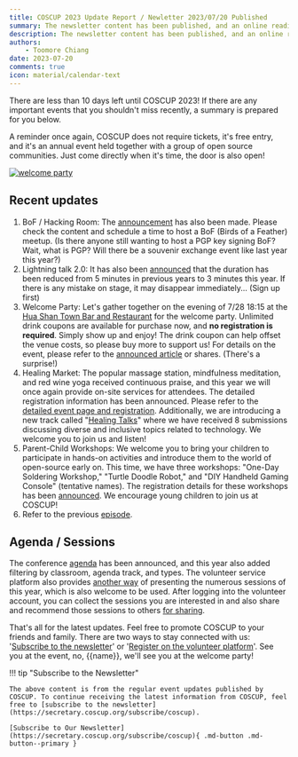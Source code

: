 ```yaml
---
title: COSCUP 2023 Update Report / Newletter 2023/07/20 Published
summary: The newsletter content has been published, and an online reading version.
description: The newsletter content has been published, and an online reading version.
authors:
    - Toomore Chiang
date: 2023-07-20
comments: true
icon: material/calendar-text
---
```


There are less than 10 days left until COSCUP 2023! If there are any important events that you shouldn't miss recently, a summary is prepared for you below.

A reminder once again, COSCUP does not require tickets, it's free entry, and it's an annual event held together with a group of open source communities. Just come directly when it's time, the door is also open!

<a href="https://blog.coscup.org/2023/07/welcome-party-20230728-1815-2130-utc8.html?utm_source=newsletter&utm_medium=email&utm_campaign=advance_notice_230720"><img src="https://volunteer.coscup.org/img/paper_756_E8D575.png" alt="welcome party" title="welcome party"></a>

## Recent updates

1. BoF / Hacking Room: The [announcement](https://blog.coscup.org/2023/07/coscup-2023-bof-hacking-room.html?utm_source=newsletter&utm_medium=email&utm_campaign=advance_notice_230720) has also been made. Please check the content and schedule a time to host a BoF (Birds of a Feather) meetup. (Is there anyone still wanting to host a PGP key signing BoF? Wait, what is PGP? Will there be a souvenir exchange event like last year this year?)
2. Lightning talk 2.0: It has also been [announced](https://blog.coscup.org/2023/07/coscup-lightning-talk-20.html?utm_source=newsletter&utm_medium=email&utm_campaign=advance_notice_230720) that the duration has been reduced from 5 minutes in previous years to 3 minutes this year. If there is any mistake on stage, it may disappear immediately... (Sign up first)
3. Welcome Party: Let's gather together on the evening of 7/28 18:15 at the [Hua Shan Town Bar and Restaurant](https://www.google.com/maps/search/%E8%8F%AF%E5%B1%B1%E7%94%BA%E9%A4%90%E9%85%92%E9%A4%A8) for the welcome party. Unlimited drink coupons are available for purchase now, and **no registration is required**. Simply show up and enjoy! The drink coupon can help offset the venue costs, so please buy more to support us! For details on the event, please refer to the [announced article](https://blog.coscup.org/2023/07/welcome-party-20230728-1815-2130-utc8.html?utm_source=newsletter&utm_medium=email&utm_campaign=advance_notice_230720) or shares. (There's a surprise!)
4. Healing Market: The popular massage station, mindfulness meditation, and red wine yoga received continuous praise, and this year we will once again provide on-site services for attendees. The detailed registration information has been announced. Please refer to the [detailed event page and registration](https://blog.coscup.org/2023/07/introducing-healing-market-with-yoga.html?utm_source=newsletter&utm_medium=email&utm_campaign=advance_notice_230720). Additionally, we are introducing a new track called "[Healing Talks](https://volunteer.coscup.org/schedule/2023/talks/5133e/%E7%A7%91%E6%8A%80%E9%A0%98%E5%9F%9F%E7%9A%84%E5%A4%9A%E5%85%83%E5%85%B1%E8%9E%8D+-+%E7%99%82%E7%99%92%E8%AC%9B%E5%BA%A7?utm_source=newsletter&utm_medium=email&utm_campaign=advance_notice_230720)" where we have received 8 submissions discussing diverse and inclusive topics related to technology. We welcome you to join us and listen!
5. Parent-Child Workshops: We welcome you to bring your children to participate in hands-on activities and introduce them to the world of open-source early on. This time, we have three workshops: "One-Day Soldering Workshop," "Turtle Doodle Robot," and "DIY Handheld Gaming Console" (tentative names). The registration details for these workshops has been [announced](https://blog.coscup.org/2023/07/parent-child-workshops.html?utm_source=newsletter&utm_medium=email&utm_campaign=advance_notice_230720). We encourage young children to join us at COSCUP!
6. Refer to the previous [episode](https://blog.coscup.org/2023/07/20230708-upcoming-announcements.html?utm_source=newsletter&utm_medium=email&utm_campaign=advance_notice_230720).

## Agenda / Sessions

The conference [agenda](https://coscup.org/2023/zh-TW/session?utm_source=newsletter&utm_medium=email&utm_campaign=advance_notice_230720) has been announced, and this year also added filtering by classroom, agenda track, and types. The volunteer service platform also provides [another way](https://volunteer.coscup.org/schedule/2023?utm_source=newsletter&utm_medium=email&utm_campaign=advance_notice_230720) of presenting the numerous sessions of this year, which is also welcome to be used. After logging into the volunteer account, you can collect the sessions you are interested in and also share and recommend those sessions to others [for sharing](https://volunteer.coscup.org/schedule/2023/talks/fav/share/e519da5c-13dc-4049-891b-92583d5cc773?utm_source=newsletter&utm_medium=email&utm_campaign=advance_notice_230720).

That's all for the latest updates. Feel free to promote COSCUP to your friends and family. There are two ways to stay connected with us: '[Subscribe to the newsletter](https://secretary.coscup.org/subscribe/coscup?utm_source=newsletter&utm_medium=email&utm_campaign=advance_notice_230720)' or '[Register on the volunteer platform](https://volunteer.coscup.org/?utm_source=newsletter&utm_medium=email&utm_campaign=advance_notice_230720)'. See you at the event, no, {{name}}, we'll see you at the welcome party!

!!! tip "Subscribe to the Newsletter"

    The above content is from the regular event updates published by COSCUP. To continue receiving the latest information from COSCUP, feel free to [subscribe to the newsletter](https://secretary.coscup.org/subscribe/coscup).

    [Subscribe to Our Newsletter](https://secretary.coscup.org/subscribe/coscup){ .md-button .md-button--primary }
